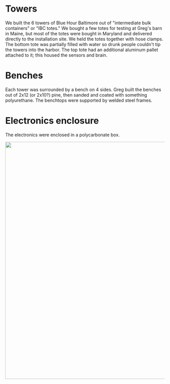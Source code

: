 # Towers #

We built the 6 towers of Blue Hour Baltimore out of "intermediate bulk containers" or "IBC totes." We bought a few totes for testing at Greg's barn in Maine, but most of the totes were bought in Maryland and delivered directly to the installation site. We held the totes together with hose clamps. The bottom tote was partially filled with water so drunk people couldn't tip the towers into the harbor. The top tote had an additional aluminum pallet attached to it; this housed the sensors and brain.

# Benches #

Each tower was surrounded by a bench on 4 sides. Greg built the benches out of 2x12 (or 2x10?) pine, then sanded and coated with something polyurethane. The benchtops were supported by welded steel frames.

# Electronics enclosure #

The electronics were enclosed in a polycarbonate box.

<img src="../img/enclosure-dimensions.jpg" width="750">